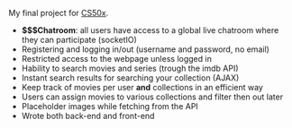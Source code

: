 My final project for [CS50x](https://cs50.harvard.edu/x/2023/).

- **$$$Chatroom**: all users have access to a global live chatroom where they can participate (socketIO)
- Registering and logging in/out (username and password, no email)
- Restricted access to the webpage unless logged in
- Hability to search movies and series (trough the imdb API)
- Instant search results for searching your collection (AJAX)
- Keep track of movies per user **and** collections in an efficient way
- Users can assign movies to various collections and filter then out later
- Placeholder images while fetching from the API
- Wrote both back-end and front-end